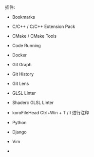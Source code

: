 插件:

- Bookmarks

- C/C++  / C/C++ Extension Pack

- CMake / CMake Tools

- Code Running 

- Docker

- Git Graph

- Git History

- Git Lens

- GLSL Linter

- Shaderc GLSL Linter

- koroFileHead  Ctrl+Win + T / I 进行注释

- Python

- Django

- Vim

- 
